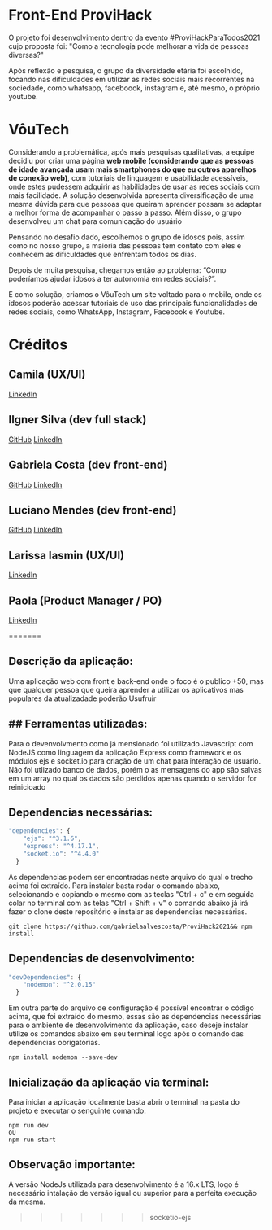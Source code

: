 # Front-End ProviHack
O projeto foi desenvolvimento dentro da evento #ProviHackParaTodos2021 cujo proposta foi: "Como a tecnologia pode melhorar a vida de pessoas diversas?"

Após reflexão e pesquisa, o grupo da diversidade etária foi escolhido, focando nas dificuldades em utilizar as redes sociais mais recorrentes na sociedade, como whatsapp, faceboook, instagram e, até mesmo, o próprio youtube. 


# VôuTech

Considerando a problemática, após mais pesquisas qualitativas, a equipe decidiu por criar uma página <b>web mobile (considerando que as pessoas de idade avançada usam mais smartphones do que eu outros aparelhos de conexão web)</b>, com tutoriais de linguagem e usabilidade acessíveis, onde estes pudessem adquirir as habilidades de usar as redes sociais com mais facilidade. A solução desenvolvida apresenta diversificação de uma mesma dúvida para que pessoas que queiram aprender possam se adaptar a melhor forma de acompanhar o passo a passo. Além disso, o grupo desenvolveu um chat para comunicação do usuário

Pensando no desafio dado, escolhemos o grupo de idosos pois, assim como no nosso grupo, a maioria das pessoas tem contato com eles e conhecem as dificuldades que enfrentam todos os dias.

Depois de muita pesquisa, chegamos então ao problema: “Como poderíamos ajudar idosos a ter autonomia em redes sociais?”.

E como solução, criamos o VôuTech um site voltado para o mobile, onde os idosos poderão acessar tutoriais de uso das principais funcionalidades de redes sociais, como WhatsApp, Instagram, Facebook e Youtube.


# Créditos

## Camila (UX/UI)
<a href="https://linkedin.com/in/gabrielaalvescosta" target="_blank">LinkedIn</a> 

## Ilgner Silva (dev full stack)
<a href="https://github.com/ilgner.silva" target="_blank">GitHub</a> 
<a href="https://linkedin.com/in/ilgner-silva" target="_blank">LinkedIn</a> 

## Gabriela Costa (dev front-end)
<a href="https://github.com/gabrielaalvescosta" target="_blank">GitHub</a> 
<a href="https://linkedin.com/in/gabrielaalvescosta" target="_blank">LinkedIn</a> 

## Luciano Mendes (dev front-end)
<a href="https://github.com/gabrielaalvescosta" target="_blank">GitHub</a> 
<a href="https://linkedin.com/in/gabrielaalvescosta" target="_blank">LinkedIn</a> 

## Larissa Iasmin (UX/UI)
<a href="https://linkedin.com/in/gabrielaalvescosta" target="_blank">LinkedIn</a> 

## Paola (Product Manager / PO)
<a href="https://linkedin.com/in/gabrielaalvescosta" target="_blank">LinkedIn</a> 


=======

## Descrição da aplicação:
Uma aplicação web com front e back-end onde o foco é o publico +50, mas que qualquer pessoa que queira aprender a utilizar os aplicativos mas populares da atualizadade poderão Usufruir  

## ## Ferramentas utilizadas:
Para o devenvolvmento como já mensionado foi utilizado Javascript com NodeJS como linguagem da aplicação Express como framework e os módulos ejs e socket.io para criação de um chat para interação de usuário.
Não foi utlizado banco de dados, porém o as mensagens do app são salvas em um array no qual os dados são perdidos apenas quando o servidor for reinicioado

## Dependencias necessárias:
```js
"dependencies": {
    "ejs": "^3.1.6",
    "express": "^4.17.1",
    "socket.io": "^4.4.0"
  }
```
As dependencias podem ser encontradas neste arquivo<a href = 'https://github.com/gabrielaalvescosta/ProviHack2021/blob/socketio-ejs/package.json'></a> do qual o trecho acima foi extraído.
Para instalar basta rodar o comando abaixo, selecionando e copiando o mesmo com as teclas "Ctrl + c" e em seguida colar no terminal com as telas "Ctrl + Shift + v" o comando abaixo já irá fazer o clone deste repositório e instalar as dependencias necessárias.

```
git clone https://github.com/gabrielaalvescosta/ProviHack2021&& npm install
```

## Dependencias de desenvolvimento:
```js
"devDependencies": {
    "nodemon": "^2.0.15"
  }
```
  Em outra parte do arquivo<a href = 'https://github.com/gabrielaalvescosta/ProviHack2021/blob/socketio-ejs/package.json'></a> de configuração é possível encontrar o código acima, que foi extraído do mesmo, essas são as dependencias necessárias para o ambiente de desenvolvimento da aplicação, caso deseje instalar utilize os comandos abaixo em seu terminal logo após o comando das dependencias obrigatórias.

```
npm install nodemon --save-dev
```
## Inicialização da aplicação via terminal:
Para iniciar a aplicação localmente basta abrir o terminal na pasta do projeto e executar o senguinte comando:
```
npm run dev
OU
npm run start
```
## Observação importante:

A versão NodeJs utilizada para desenvolvimento é a 16.x LTS, logo é necessário intalação de versão igual ou superior para a perfeita execução da mesma.

>>>>>>> socketio-ejs
